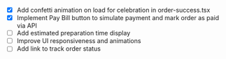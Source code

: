 - [x] Add confetti animation on load for celebration in order-success.tsx
- [x] Implement Pay Bill button to simulate payment and mark order as paid via API
- [ ] Add estimated preparation time display
- [ ] Improve UI responsiveness and animations
- [ ] Add link to track order status
